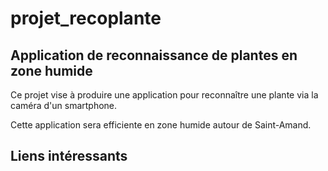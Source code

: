# projet_recoplante #

## Application de reconnaissance de plantes en zone humide ##

Ce projet vise à produire une application pour reconnaître une plante via la caméra d'un smartphone.

Cette application sera efficiente en zone humide autour de Saint-Amand.

## Liens intéressants ##
